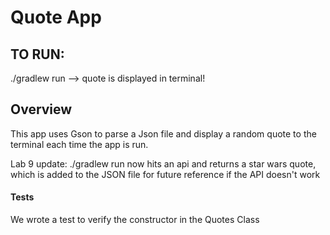 # Quote App

## TO RUN:
./gradlew run --> quote is displayed in terminal!

## Overview
This app uses Gson to parse a Json file and display a random quote
to the terminal each time the app is run. <br>

Lab 9 update: ./gradlew run now hits an api and returns a star wars quote, which is added
to the JSON file for future reference if the API doesn't work

#### Tests
We wrote a test to verify the constructor in the Quotes Class